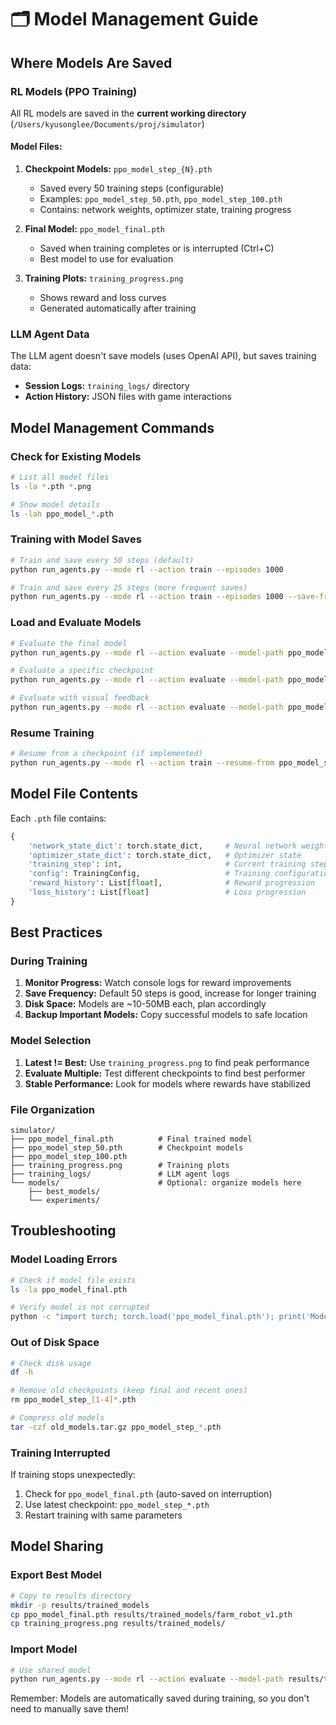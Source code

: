 # 🗂️ Model Management Guide

## Where Models Are Saved

### RL Models (PPO Training)
All RL models are saved in the **current working directory** (`/Users/kyusonglee/Documents/proj/simulator`)

#### Model Files:
1. **Checkpoint Models:** `ppo_model_step_{N}.pth`
   - Saved every 50 training steps (configurable)
   - Examples: `ppo_model_step_50.pth`, `ppo_model_step_100.pth`
   - Contains: network weights, optimizer state, training progress

2. **Final Model:** `ppo_model_final.pth`
   - Saved when training completes or is interrupted (Ctrl+C)
   - Best model to use for evaluation

3. **Training Plots:** `training_progress.png`
   - Shows reward and loss curves
   - Generated automatically after training

### LLM Agent Data
The LLM agent doesn't save models (uses OpenAI API), but saves training data:
- **Session Logs:** `training_logs/` directory
- **Action History:** JSON files with game interactions

## Model Management Commands

### Check for Existing Models
```bash
# List all model files
ls -la *.pth *.png

# Show model details
ls -lah ppo_model_*.pth
```

### Training with Model Saves
```bash
# Train and save every 50 steps (default)
python run_agents.py --mode rl --action train --episodes 1000

# Train and save every 25 steps (more frequent saves)
python run_agents.py --mode rl --action train --episodes 1000 --save-freq 25
```

### Load and Evaluate Models
```bash
# Evaluate the final model
python run_agents.py --mode rl --action evaluate --model-path ppo_model_final.pth

# Evaluate a specific checkpoint
python run_agents.py --mode rl --action evaluate --model-path ppo_model_step_100.pth

# Evaluate with visual feedback
python run_agents.py --mode rl --action evaluate --model-path ppo_model_final.pth --episodes 5
```

### Resume Training
```bash
# Resume from a checkpoint (if implemented)
python run_agents.py --mode rl --action train --resume-from ppo_model_step_100.pth
```

## Model File Contents

Each `.pth` file contains:
```python
{
    'network_state_dict': torch.state_dict,     # Neural network weights
    'optimizer_state_dict': torch.state_dict,   # Optimizer state
    'training_step': int,                       # Current training step
    'config': TrainingConfig,                   # Training configuration
    'reward_history': List[float],              # Reward progression
    'loss_history': List[float]                 # Loss progression
}
```

## Best Practices

### During Training
1. **Monitor Progress:** Watch console logs for reward improvements
2. **Save Frequency:** Default 50 steps is good, increase for longer training
3. **Disk Space:** Models are ~10-50MB each, plan accordingly
4. **Backup Important Models:** Copy successful models to safe location

### Model Selection
1. **Latest != Best:** Use `training_progress.png` to find peak performance
2. **Evaluate Multiple:** Test different checkpoints to find best performer
3. **Stable Performance:** Look for models where rewards have stabilized

### File Organization
```
simulator/
├── ppo_model_final.pth          # Final trained model
├── ppo_model_step_50.pth        # Checkpoint models
├── ppo_model_step_100.pth
├── training_progress.png        # Training plots
├── training_logs/               # LLM agent logs
└── models/                      # Optional: organize models here
    ├── best_models/
    └── experiments/
```

## Troubleshooting

### Model Loading Errors
```bash
# Check if model file exists
ls -la ppo_model_final.pth

# Verify model is not corrupted
python -c "import torch; torch.load('ppo_model_final.pth'); print('Model OK')"
```

### Out of Disk Space
```bash
# Check disk usage
df -h

# Remove old checkpoints (keep final and recent ones)
rm ppo_model_step_[1-4]*.pth

# Compress old models
tar -czf old_models.tar.gz ppo_model_step_*.pth
```

### Training Interrupted
If training stops unexpectedly:
1. Check for `ppo_model_final.pth` (auto-saved on interruption)
2. Use latest checkpoint: `ppo_model_step_*.pth`
3. Restart training with same parameters

## Model Sharing

### Export Best Model
```bash
# Copy to results directory
mkdir -p results/trained_models
cp ppo_model_final.pth results/trained_models/farm_robot_v1.pth
cp training_progress.png results/trained_models/
```

### Import Model
```bash
# Use shared model
python run_agents.py --mode rl --action evaluate --model-path results/trained_models/farm_robot_v1.pth
```

Remember: Models are automatically saved during training, so you don't need to manually save them! 